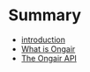 # Summary

* [introduction](README.md)
* [What is Ongair](chapter1.md)
* [The Ongair API](ongairAPI.md)

